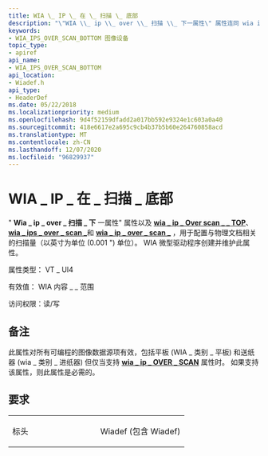```yaml
---
title: WIA \_ IP \_ 在 \_ 扫描 \_ 底部
description: "\"WIA \\_ ip \\_ over \\_ 扫描 \\_ 下一属性\" 属性连同 wia ip over scan，将使用 wia ip over SCAN， \\_ \\_ \\_ \\_ \\_ \\_ \\_ \\_ 并 \\_ 使用 wia ips over \\_ \\_ scan \\_ 来配置与物理文档相关的扫描量（以英寸 (0.001 \\ 0034; ) 单位为单位）。"
keywords:
- WIA_IPS_OVER_SCAN_BOTTOM 图像设备
topic_type:
- apiref
api_name:
- WIA_IPS_OVER_SCAN_BOTTOM
api_location:
- Wiadef.h
api_type:
- HeaderDef
ms.date: 05/22/2018
ms.localizationpriority: medium
ms.openlocfilehash: 9d4f52159dfadd2a017bb592e9324e1c603a0a40
ms.sourcegitcommit: 418e6617e2a695c9cb4b37b5b60e264760858acd
ms.translationtype: MT
ms.contentlocale: zh-CN
ms.lasthandoff: 12/07/2020
ms.locfileid: "96829937"
---
```

# <a name="wia_ips_over_scan_bottom"></a>WIA \_ IP \_ 在 \_ 扫描 \_ 底部


" **Wia \_ ip \_ over \_ 扫描 \_ 下** 一属性" 属性以及 [**wia \_ ip \_ Over scan \_ \_ TOP**](wia-ips-over-scan-top.md)、 [**wia \_ ips \_ over \_ scan \_**](wia-ips-over-scan-left.md)和 [**wia \_ ip \_ over \_ scan \_**](wia-ips-over-scan-right.md) ，用于配置与物理文档相关的扫描量（以英寸为单位 (0.001 ") 单位）。 WIA 微型驱动程序创建并维护此属性。




属性类型： VT \_ UI4

有效值： WIA 内容 \_ \_ 范围

访问权限：读/写

<a name="remarks"></a>备注
-------

此属性对所有可编程的图像数据源项有效，包括平板 (WIA \_ 类别 \_ 平板) 和送纸器 (wia \_ 类别 \_ 进纸器) 但仅当支持 [**wia \_ ip \_ OVER \_ SCAN**](wia-ips-over-scan.md) 属性时。 如果支持该属性，则此属性是必需的。

<a name="requirements"></a>要求
------------

<table>
<colgroup>
<col width="50%" />
<col width="50%" />
</colgroup>
<tbody>
<tr class="odd">
<td><p>标头</p></td>
<td>Wiadef (包含 Wiadef) </td>
</tr>
</tbody>
</table>

 

 





